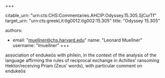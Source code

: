 +++


citable_urn: "urn:cts:CHS:Commentaries.AHCIP:Odyssey.15.305.SjCurTf"
target_urn: "urn:cts:greekLit:tlg0012.tlg002:15.305"
title: "Odyssey 15.305"

authors:
- email: "muellner@chs.harvard.edu"
  name: "Leonard Muellner"
  username: "lmuellner"
+++

<p>association of endukeōs with philein, in the context of the analysis of the language affirming the rules of reciprocal exchange in Achilles’ ransoming Hektor/receiving Priam (Zeus’ words), with particular comment on endukeōs</p>